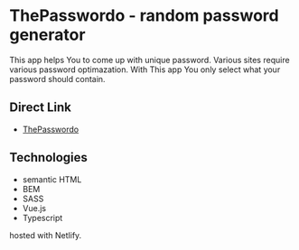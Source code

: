 # ThePasswordo - random password generator

This app helps You to come up with unique password. Various sites require various password optimazation. With This app You only select what your password should contain.

## Direct Link

- [ThePasswordo](https://thepasswordo.netlify.app/)

## Technologies

- semantic HTML
- BEM
- SASS
- Vue.js
- Typescript

hosted with Netlify.
